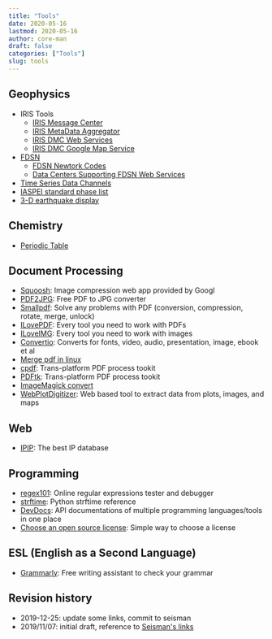 ```yaml
---
title: "Tools"
date: 2020-05-16
lastmod: 2020-05-16
author: core-man
draft: false
categories: ["Tools"]
slug: tools
---
```


## Geophysics

- IRIS Tools
    - [IRIS Message Center](http://ds.iris.edu/message-center)
    - [IRIS MetaData Aggregator](http://ds.iris.edu/mda)
    - [IRIS DMC Web Services](http://service.iris.edu)
    - [IRIS DMC Google Map Service](http://ds.iris.edu/gmap)
- [FDSN](http://www.fdsn.org/about)
    - [FDSN Newtork Codes](http://www.fdsn.org/networks)
    - [Data Centers Supporting FDSN Web Services](http://www.fdsn.org/datacenters)
- [Time Series Data Channels](http://ds.iris.edu/ds/nodes/dmc/tools/data_channels/#???)
- [IASPEI standard phase list](http://www.isc.ac.uk/standards/phases)
- [3-D earthquake display](https://glowy-earthquakes.glitch.me)



## Chemistry

- [Periodic Table](https://www.ptable.com)



## Document Processing

- [Squoosh](https://squoosh.app): Image compression web app provided by Googl
- [PDF2JPG](https://pdf2jpg.net): Free PDF to JPG converter
- [Smallpdf](https://smallpdf.com): Solve any problems with PDF (conversion, compression, rotate, merge, unlock)
- [ILovePDF](https://www.ilovepdf.com): Every tool you need to work with PDFs
- [ILoveIMG](https://www.iloveimg.com): Every tool you need to work with images
- [Convertio](https://convertio.co): Converts for fonts, video, audio, presentation, image, ebook et al
- [Merge pdf in linux](https://blog.seisman.info/merge-pdf)
- [cpdf](https://blog.seisman.info/cpdf): Trans-platform PDF process tookit
- [PDFtk](https://blog.seisman.info/pdftk): Trans-platform PDF process tookit
- [ImageMagick convert](https://blog.seisman.info/imagemagick-convert)
- [WebPlotDigitizer](https://automeris.io/WebPlotDigitizer): Web based tool to extract data from plots, images, and maps


## Web

- [IPIP](https://en.ipip.net): The best IP database


## Programming

- [regex101](https://regex101.com): Online regular expressions tester and debugger
- [strftime](http://strftime.org): Python strftime reference
- [DevDocs](https://devdocs.io): API documentations of multiple programming languages/tools in one place
- [Choose an open source license](https://choosealicense.com/): Simple way to choose a license


## ESL (English as a Second Language)

- [Grammarly](www.grammarly.com): Free writing assistant to check your grammar


## Revision history

- 2019-12-25: update some links, commit to seisman
- 2019/11/07: initial draft, reference to [Seisman's links](https://link.seisman.info)

